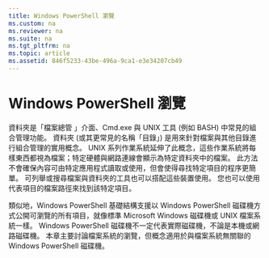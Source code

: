 ```yaml
---
title: Windows PowerShell 瀏覽
ms.custom: na
ms.reviewer: na
ms.suite: na
ms.tgt_pltfrm: na
ms.topic: article
ms.assetid: 846f5233-43be-496a-9ca1-e3e34207cb49
---
```

# Windows PowerShell 瀏覽
資料夾是「檔案總管 」介面、Cmd.exe 與 UNIX 工具 (例如 BASH) 中常見的組合管理功能。 資料夾 (或其更常見的名稱「目錄」) 是用來針對檔案與其他目錄進行組合管理的實用概念。 UNIX 系列作業系統延伸了此概念，這些作業系統將每樣東西都視為檔案；特定硬體與網路連線會顯示為特定資料夾中的檔案。 此方法不會確保內容可由特定應用程式讀取或使用，但會使得尋找特定項目的程序更簡單。 可列舉或搜尋檔案與資料夾的工具也可以搭配這些裝置使用。 您也可以使用代表項目的檔案路徑來找到該特定項目。

類似地，Windows PowerShell 基礎結構支援以 Windows PowerShell 磁碟機方式公開可瀏覽的所有項目，就像標準 Microsoft Windows 磁碟機或 UNIX 檔案系統一樣。 Windows PowerShell 磁碟機不一定代表實際磁碟機，不論是本機或網路磁碟機。 本章主要討論檔案系統的瀏覽，但概念適用於與檔案系統無關聯的 Windows PowerShell 磁碟機。



<!--HONumber=Apr16_HO1-->


